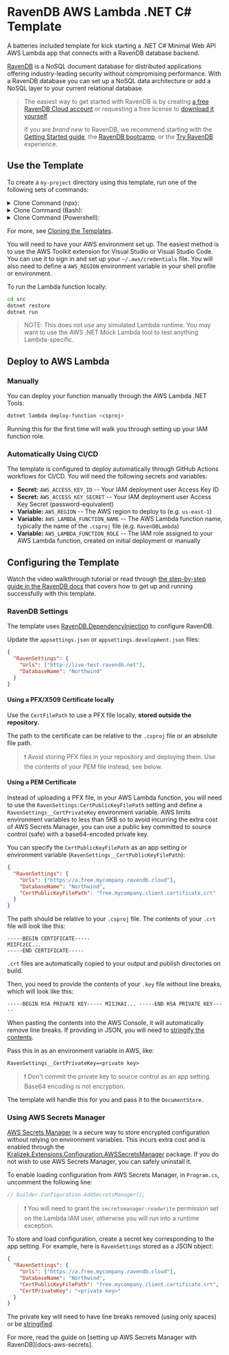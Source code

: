 # RavenDB AWS Lambda .NET C# Template

A batteries included template for kick starting a .NET C# Minimal Web API AWS Lambda app that connects with a RavenDB database backend.

[RavenDB][cloud-signup] is a NoSQL document database for distributed applications offering industry-leading security without compromising performance. With a RavenDB database you can set up a NoSQL data architecture or add a NoSQL layer to your current relational database.

> The easiest way to get started with RavenDB is by creating [a free RavenDB Cloud account][cloud-signup] or requesting a free license to [download it yourself][download].
>
> If you are _brand new_ to RavenDB, we recommend starting with the [Getting Started guide][docs-get-started], the [RavenDB bootcamp][learn-bootcamp], or the [Try RavenDB][learn-demo] experience.

## Use the Template

To create a `my-project` directory using this template, run one of the following sets of commands:

<details>
  <summary>Clone Command (npx):</summary> 
  
  ```sh
  npx degit ravendb/templates/aws-lambda/csharp-http my-project; cd my-project; git init
  ```
</details>

<details>
  <summary>Clone Command (Bash):</summary> 
  
  ```sh
  git clone https://github.com/ravendb/templates my-project; cd my-project; git filter-branch --subdirectory-filter aws-lambda/csharp-http; rm -rf .git; git init
  ```
</details>

<details>
  <summary>Clone Command (Powershell):</summary>

```sh
git clone https://github.com/ravendb/templates my-project; cd my-project; git filter-branch --subdirectory-filter aws-lambda/csharp-http; rm -r -force .git; git init
```

</details>

For more, see [Cloning the Templates](../../README.md#cloning-the-templates).

You will need to have your AWS environment set up. The easiest method is to use the AWS Toolkit extension for Visual Studio or Visual Studio Code. You can use it to sign in and set up your `~/.aws/credentials` file. You will also need to define a `AWS_REGION` environment variable in your shell profile or environment.

To run the Lambda function locally:

```sh
cd src
dotnet restore
dotnet run
```

> NOTE: This does not use any simulated Lambda runtime. You may want to use the AWS .NET Mock Lambda tool to test anything Lambda-specific.

## Deploy to AWS Lambda

### Manually

You can deploy your function manually through the AWS Lambda .NET Tools:

```sh
dotnet lambda deploy-function <csproj>
```

Running this for the first time will walk you through setting up your IAM function role.

### Automatically Using CI/CD

The template is configured to deploy automatically through GitHub Actions workflows for CI/CD. You will need the following secrets and variables:

- **Secret:** `AWS_ACCESS_KEY_ID` -- Your IAM deployment user Access Key ID
- **Secret:** `AWS_ACCESS_KEY_SECRET` -- Your IAM deployment user Access Key Secret (password-equivalent)
- **Variable:** `AWS_REGION` -- The AWS region to deploy to (e.g. `us-east-1`)
- **Variable:** `AWS_LAMBDA_FUNCTION_NAME` -- The AWS Lambda function name, typically the name of the `.csproj` file (e.g. `RavenDBLambda`)
- **Variable:** `AWS_LAMBDA_FUNCTION_ROLE` -- The IAM role assigned to your AWS Lambda function, created on initial deployment or manually

## Configuring the Template

Watch the video walkthrough tutorial or read through [the step-by-step guide in the RavenDB docs][docs-howto] that covers how to get up and running successfully with this template.

### RavenDB Settings

The template uses [RavenDB.DependencyInjection][nuget-ravendb-di] to configure RavenDB.

Update the `appsettings.json` or `appsettings.development.json` files:

```json
{
  "RavenSettings": {
    "Urls": ["http://live-test.ravendb.net"],
    "DatabaseName": "Northwind"
  }
}
```

#### Using a PFX/X509 Certificate locally

Use the `CertFilePath` to use a PFX file locally, **stored outside the repository.**

The path to the certificate can be relative to the `.csproj` file or an absolute file path.

> ❗ Avoid storing PFX files in your repository and deploying them. Use the contents of your PEM file instead, see below.

#### Using a PEM Certificate

Instead of uploading a PFX file, in your AWS Lambda function, you will need to use the `RavenSettings:CertPublicKeyFilePath` setting and define a `RavenSettings__CertPrivateKey` environment variable. AWS limits environment variables to less than 5KB so to avoid incurring the extra cost of AWS Secrets Manager, you can use a public key committed to source control (safe) with a base64-encoded private key.

You can specify the `CertPublicKeyFilePath` as an app setting or environment variable (`RavenSettings__CertPublicKeyFilePath`):

```json
{
  "RavenSettings": {
    "Urls": ["https://a.free.mycompany.ravendb.cloud"],
    "DatabaseName": "Northwind",
    "CertPublicKeyFilePath": "free.mycompany.client.certificate.crt"
  }
}
```

The path should be relative to your `.csproj` file. The contents of your `.crt` file will look like this:

```
-----BEGIN CERTIFICATE-----
MIIFCzCC...
-----END CERTIFICATE-----
```

`.crt` files are automatically copied to your output and publish directories on build.

Then, you need to provide the contents of your `.key` file without line breaks, which will look like this:

```
-----BEGIN RSA PRIVATE KEY----- MIIJKAI... -----END RSA PRIVATE KEY-----
```

When pasting the contents into the AWS Console, it will automatically remove line breaks. If providing in JSON, you will need to [stringify the contents](https://onlinestringtools.com/json-stringify-string).

Pass this in as an environment variable in AWS, like:

```
RavenSettings__CertPrivateKey=<private key>
```

> ❗ Don't commit the private key to source control as an app setting. Base64 encoding is not encryption.

The template will handle this for you and pass it to the `DocumentStore`.

### Using AWS Secrets Manager

[AWS Secrets Manager][aws-secrets] is a secure way to store encrypted configuration without relying on environment variables. This incurs extra cost and is enabled through the [Kralizek.Extensions.Configuration.AWSSecretsManager][aws-secrets-nuget] package. If you do not wish to use AWS Secrets Manager, you can safely uninstall it.

To enable loading configuration from AWS Secrets Manager, in `Program.cs`, uncomment the following line:

```csharp
// builder.Configuration.AddSecretsManager();
```

> ❗ You will need to grant the `secretsmanager:readwrite` permission set on the Lambda IAM user, otherwise you will run into a runtime exception.

To store and load configuration, create a secret key corresponding to the app setting. For example, here is `RavenSettings` stored as a JSON object:

```json
{
  "RavenSettings": {
    "Urls": ["https://a.free.mycompany.ravendb.cloud"],
    "DatabaseName": "Northwind",
    "CertPublicKeyFilePath": "free.mycompany.client.certificate.crt",
    "CertPrivateKey": "<private key>"
  }
}
```

The private key will need to have line breaks removed (using only spaces) or be [stringified](https://onlinestringtools.com/json-stringify-string).

For more, read the guide on [setting up AWS Secrets Manager with RavenDB][docs-aws-secrets].

[cloud-signup]: https://cloud.ravendb.net?utm_source=github&utm_medium=web&utm_campaign=github_template_aws_lambda_csharp_http&utm_content=cloud_signup
[download]: https://ravendb.net/download?utm_source=github&utm_medium=web&utm_campaign=github_template_aws_lambda_csharp_http&utm_content=download
[docs-get-started]: https://ravendb.net/docs/article-page/csharp/start/getting-started?utm_source=github&utm_medium=web&utm_campaign=github_template_aws_lambda_csharp_http&utm_content=docs_get_started
[learn-bootcamp]: https://ravendb.net/learn/bootcamp?utm_source=github&utm_medium=web&utm_campaign=github_template_aws_lambda_csharp_http&utm_content=learn_bootcamp
[learn-demo]: https://demo.ravendb.net/?utm_source=github&utm_medium=web&utm_campaign=github_template_aws_lambda_csharp_http&utm_content=learn_demo
[docs-howto]: https://ravendb.net/docs/article/csharp/start/guides/aws-lambda/overview?utm_source=github&utm_medium=web&utm_campaign=github_template_aws_lambda_csharp_http&utm_content=docs_howto
[docs-howto-secrets]: https://ravendb.net/docs/article/csharp/start/guides/aws-lambda/secrets-manager?utm_source=github&utm_medium=web&utm_campaign=github_template_aws_lambda_csharp_http&utm_content=docs_howto_secrets
[nuget-ravendb-di]: https://www.nuget.org/packages/RavenDB.DependencyInjection
[aws-secrets]: https://aws.amazon.com/secrets-manager/
[aws-secrets-nuget]: https://www.nuget.org/packages/Kralizek.Extensions.Configuration.AWSSecretsManager

